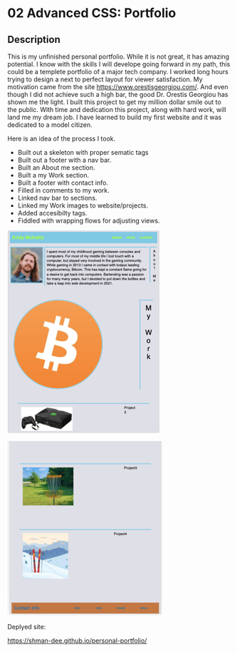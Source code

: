 # 02 Advanced CSS: Portfolio

## Description

This is my unfinished personal portfolio. While it is not great, it has amazing potential. I know with the skills I will develope going forward in my path, this could be a templete portfolio of a major tech company. I worked long hours trying to design a next to perfect layout for viewer satisfaction. My motivation came from the site https://www.orestisgeorgiou.com/. And even though I did not achieve such a high bar, the good Dr. Orestis Georgiou has shown me the light. I built this project to get my million dollar smile out to the public. With time and dedication this project, along with hard work, will land me my dream job. I have learned to build my first website and it was dedicated to a model citizen.

Here is an idea of the process I took.

- Built out a skeleton with proper sematic tags
- Built out a footer with a nav bar.
- Built an About me section.
- Built a my Work section.
- Built a footer with contact info.
- Filled in comments to my work.
- Linked nav bar to sections.
- Linked my Work images to website/projects.
- Added accesibilty tags.
- Fiddled with wrapping flows for adjusting views.

![Top screenshot](./assets/images/top-half-personal-profile.png)

![Bottom screenshot](./assets/images/bottom-half-personal-profile.png)

Deplyed site:

https://shman-dee.github.io/personal-portfolio/
